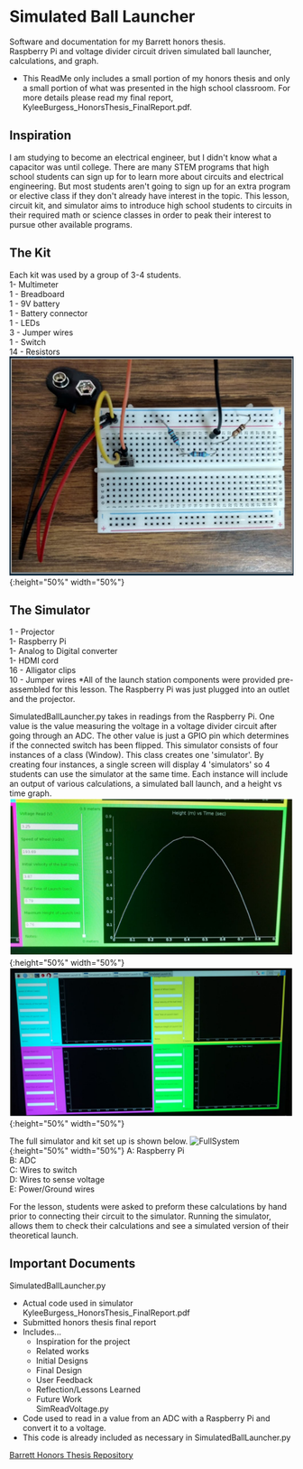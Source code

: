 # Simulated Ball Launcher
Software and documentation for my Barrett honors thesis. \
Raspberry Pi and voltage divider circuit driven simulated ball launcher, calculations, and graph.

* This ReadMe only includes a small portion of my honors thesis and only a small portion of what was presented in the high school classroom. For more details please read my final report, KyleeBurgess_HonorsThesis_FinalReport.pdf.

## Inspiration
I am studying to become an electrical engineer, but I didn't know what a capacitor was until college. There are many STEM programs that high school students can sign up for to learn more about circuits and electrical engineering. But most students aren't going to sign up for an extra program or elective class if they don't already have interest in the topic.
This lesson, circuit kit, and simulator aims to introduce high school students to circuits in their required math or science classes in order to peak their interest to pursue other available programs.

## The Kit
Each kit was used by a group of 3-4 students. \
1- Multimeter \
1 - Breadboard \
1 - 9V battery \
1 - Battery connector \
1 - LEDs \
3 - Jumper wires \
1 - Switch \
14 - Resistors
![KitCircuit](https://github.com/KyKyPi/SimulatedBallLauncher/blob/master/KitCircuit.png){:height="50%" width="50%"}

## The Simulator
1 - Projector \
1- Raspberry Pi \
1- Analog to Digital converter \
1- HDMI cord \
16 - Alligator clips \
10 - Jumper wires
*All of the launch station components were provided pre-assembled for this lesson. The Raspberry Pi was just plugged into an outlet and the projector.

SimulatedBallLauncher.py takes in readings from the Raspberry Pi. One value is the value measuring the voltage in a voltage divider circuit after going through an ADC. The other value is just a GPIO pin which determines if the connected switch has been flipped. This simulator consists of four instances of a class (Window). This class creates one 'simulator'. By creating four instances, a single screen will display 4 'simulators' so 4 students can use the simulator at the same time. Each instance will include an output of various calculations, a simulated ball launch, and a height vs time graph.
![SingleInstance](https://github.com/KyKyPi/SimulatedBallLauncher/blob/master/SimSingleInstance.png){:height="50%" width="50%"}
![FourInstances](https://github.com/KyKyPi/SimulatedBallLauncher/blob/master/SimFourInstance.png){:height="50%" width="50%"}

The full simulator and kit set up is shown below.
![FullSystem](https://github.com/KyKyPi/SimulatedBallLauncher/blob/master/FullSystem.png=){:height="50%" width="50%"}
A: Raspberry Pi \
B: ADC \
C: Wires to switch \
D: Wires to sense voltage \
E: Power/Ground wires

For the lesson, students were asked to preform these calculations by hand prior to connecting their circuit to the simulator. Running the simulator, allows them to check their calculations and see a simulated version of their theoretical launch.

## Important Documents
SimulatedBallLauncher.py
- Actual code used in simulator \
KyleeBurgess_HonorsThesis_FinalReport.pdf
- Submitted honors thesis final report
- Includes...
  - Inspiration for the project
  - Related works
  - Initial Designs
  - Final Design
  - User Feedback
  - Reflection/Lessons Learned
  - Future Work \
SimReadVoltage.py
- Code used to read in a value from an ADC with a Raspberry Pi and convert it to a voltage.
- This code is already included as necessary in SimulatedBallLauncher.py

[Barrett Honors Thesis Repository](https://repository.asu.edu/items/47900)
